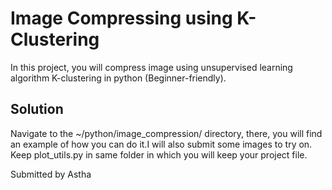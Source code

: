 # Image Compressing using K-Clustering 

In this project, you will compress image using unsupervised learning algorithm K-clustering in python (Beginner-friendly).

## Solution
Navigate to the ~/python/image_compression/ directory, there, you will find an example of how you can do it.I will also submit some images to try on.
Keep plot_utils.py in same folder in which you will keep your project file.

Submitted by Astha